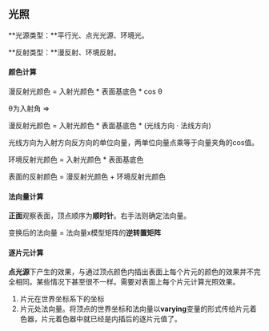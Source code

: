 ## 光照

**光源类型：**平行光、点光光源、环境光。

**反射类型：**漫反射、环境反射。

#### 颜色计算

漫反射光颜色 = 入射光颜色 * 表面基底色 * cos θ

θ为入射角 =>

漫反射光颜色 = 入射光颜色 * 表面基底色 * (光线方向 · 法线方向)

光线方向为入射方向反方向的单位向量，两单位向量点乘等于向量夹角的cos值。

环境反射光颜色 = 入射光颜色 * 表面基底色

表面的反射颜色 = 漫反射光颜色 + 环境反射光颜色

#### 法向量计算

**正面**观察表面，顶点顺序为**顺时针**。右手法则确定法向量。

变换后的法向量 = 法向量x模型矩阵的**逆转置矩阵**

#### 逐片元计算

**点光源**下产生的效果，与通过顶点颜色内插出表面上每个片元的颜色的效果并不完全相同。某些情况下甚至很不一样。需要对表面上每个片元计算光照效果。

1. 片元在世界坐标系下的坐标
2. 片元处法向量。将顶点的世界坐标和法向量以**varying**变量的形式传给片元着色器，片元着色器中就已经是内插后的逐片元值了。